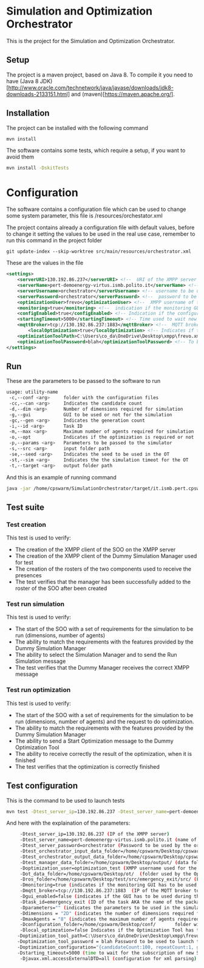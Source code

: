 # Simulation and Optimization Orchestrator

This is the project for the Simulation and Optimization Orchestrator.

## Setup

The project is a maven project, based on Java 8. To compile it you need to have (Java 8 JDK)[http://www.oracle.com/technetwork/java/javase/downloads/jdk8-downloads-2133151.html] and (maven)[https://maven.apache.org/].

## Installation

The project can be installed with the following command

``` bash
mvn install 
```

The software contains some tests, which require a setup, if you want to avoid them

``` bash
mvn install -DskitTests 
```

# Configuration
The software contains a configuration file which can be used to change some system parameter, this file is /resources/orchestator.xml

The project contains already a configuration file with default values, before to change it setting the values to be used in the real use case, remember to run this command in the project folder

```
git update-index --skip-worktree src/main/resources/orchestrator.xml
```

These are the values in the file


``` xml
<settings>
	<serverURI>130.192.86.237</serverURI> <!--  URI of the XMPP server  -->
	<serverName>pert-demoenergy-virtus.ismb.polito.it</serverName> <!--  name of the XMPP server  -->
	<serverUsername>orchestrator</serverUsername> <!-- username to be used by the orchestator to connect to the XMPP server -->
	<serverPassword>orchestrator</serverPassword> <!--  password to be used by the orchestator to connect to the XMPP server  -->
	<optimizationUser>frevo</optimizationUser> <!--  XMPP username of the Optimization Tool  --> 
	<monitoring>true</monitoring> <!--  indication if the monitoring GUI has to be used or not  -->
	<configEnabled>true</configEnabled> <!-- Indication if the configuration of the simulators has to be done or not -->
	<startingTimeout>5000</startingTimeout> <!-- Time used to wait new Simulation Managers -->
	<mqttBroker>tcp://130.192.86.237:1883</mqttBroker> <!--  MQTT broker to be used if the monitoring is set to true  -->
		<localOptimization>true</localOptimization> <!-- Indicates if the  Optimization Tool has to be launched by the Orchestrator -->
	<optimizationToolPath>C:\Users\co_da\OneDrive\Desktop\xmpp\frevo.xmpp-0.0.1-SNAPSHOT-jar-with-dependencies.jar</optimizationToolPath> <!-- Path of the optimization tool executable -->
	<optimizationToolPassword>blah</optimizationToolPassword> <!-- To be used if the Optimization Tool has to be launched from the Orchestrator  -->
</settings>

```


## Run

These are the parameters to be passed to the software to run

``` bash
usage: utility-name
 -c,--conf <arg>     folder with the configuration files
 -cc,--can <arg>     Indicates the candidate count
 -d,--dim <arg>      Number of dimensions required for simulation
 -g,--gui            GUI to be used or not for the simulation
 -gc,--gen <arg>     Indicates the generation count
 -i,--id <arg>       Task ID
 -m,--max <arg>      Maximum number of agents required for simulation
 -o,--opt            Indicates if the optimization is required or not
 -p,--params <arg>   Parameters to be passed to the simulator
 -s,--src <arg>      input folder path
 -se,--seed <arg>    Indicates the seed to be used in the OT
 -st,--sim <arg>     Indicates the the simulation timeot for the OT
 -t,--target <arg>   output folder path
 ```

And this is an example of running command

``` bash
java -jar /home/cpswarm/SimulationOrchestrator/target/it.ismb.pert.cpswarm.simulation.orchestrator-1.0.0-jar-with-dependencies.jar --id emergency_exit --dim any --max 3 --src /home/cpswarm/launcher_project/Models --target /home/cpswarm/launcher_project/Optimized --conf /home/cpswarm/launcher_project/SimulationConf --opt --gui
```

## Test suite

### Test creation

This test is used to verify:
 - The creation of the XMPP client of the SOO on the XMPP server 
 - The creation of the XMPP client of the Dummy Simulation Manager used for test 
 - The creation of the rosters of the two components used to receive the presences
 - The test verifies that the manager has been successfully added to the roster of the SOO after been created

### Test run simulation

This test is used to verify:
 - The start of the SOO with a set of requirements for the simulation to be run (dimensions, number of agents)
 - The ability to match the requirements with the features provided by the Dummy Simulation Manager
 - The ability to select the Simulation Manager and to send the Run Simulation message
 - The test verifies that the Dummy Manager receives the correct XMPP message

### Test run optimization

This test is used to verify:
 - The start of the SOO with a set of requirements for the simulation to be run (dimensions, number of agents) and the request to do optimization.
 - The ability to match the requirements with the features provided by the Dummy Simulation Manager
 - The ability to send a Start Optimization message to the Dummy Optimization Tool
 - The ability to receive correctly the result of the optimization, when it is finished
 - The test verifies that the optimization is correctly finished

## Test configuration

This is the command to be used to launch tests

``` bash
mvn test -Dtest_server_ip=130.192.86.237 -Dtest_server_name=pert-demoenergy-virtus.ismb.polito.it -Dtest_server_password=orchestrator  -Dtest_orchestrator_output_data_folder= -Dtest_manager_data_folder= -Doptimization_user=optimization_test -Dot_data_folder= -Dros_folder=   -Dtask_id=cpswarm_sar -Dparameters="" -Dgui=false -Dmonitoring=false -Ddimensions="Any" -Dmax_agents=3  -Dlocal_optimzation=false  -Doptimization_configuration="{candidateCount:100, repeatCount:1, generationCount:100, simulationTimeoutSeconds:1200, seed:1234}" -Dstarting_timeout=5000 -Djavax.xml.accessExternalDTD=all
```

And here with the explaination of the parameters:

``` bash
	 -Dtest_server_ip=130.192.86.237 (IP of the XMPP server) 
	 -Dtest_server_name=pert-demoenergy-virtus.ismb.polito.it (name of the XMPP server) 
	 -Dtest_server_password=orchestrator (Password to be used by the orchestrator to authenticate in the XMPP server)
	 -Dtest_orchestrator_input_data_folder=/home/cpswarm/Desktop/cpswarm/ (folder containing the input files) - optional - it can be empty for test
	 -Dtest_orchestrator_output_data_folder=/home/cpswarm/Desktop/cpswarm-out (folder where the output files will be inserted) - optional - it can be empty for test
	 -Dtest_manager_data_folder=/home/cpswarm/Desktop/output/ (data folder used by the simulation manager) - optional - it can be empty for test
	 -Doptimization_user=optimization_test (XMPP username used for the Optimization Tool)
	 -Dot_data_folder=/home/cpswarm/Desktop/ot/  (folder used by the Optimization Tool) - optional - it can be empty for test
	 -Dros_folder=/home/cpswarm/Desktop/test/src/emergency_exit/src/ (Folder used for the ROS package to start the first simulation) - optional - it can be empty for test
	 -Dmonitoring=true (indicates if the monitoring GUI has to be used, monitoring the evolution of the optimization)
	 -Dmqtt_broker=tcp://130.192.86.237:1883  (IP of the MQTT broker to be used for the monitoring)
	 -Dgui_enabled=false (indicates if the GUI has to be used during the simulations)
	 -Dtask_id=emergency_exit (ID of the task AKA the name of the package)
	 -Dparameters="" (indicates the parameters to be used in the simulations)
	 -Ddimensions = "2D" (indicates the number of dimensions required for the simulation)
	 -DmaxAgents = "8" (indicates the maximum number of agents required for the simulation
	 -Dconfiguration_folder=/home/cpswarm/Desktop/conf/       folder with the configuration files
	 -Dlocal_optimzation=false Indicates if the Optimization Tool has to be launched by the Orchestrator
	-Doptimization_tool_path=C:\Users\co_da\OneDrive\Desktop\xmpp\frevo.xmpp-0.0.1-SNAPSHOT-jar-with-dependencies.jar (if local_optimization = true)
	-Doptimization_tool_password = blah Password to be used to launch the optimization tool from the orchestrator (if local_optimization = true)
	-Doptimization_configuration="{candidateCount:100, repeatCount:1, generationCount:100, simulationTimeoutSeconds:1200, seed:1234}" (value to be passed to the optimization tool)
	-Dstarting_timeout=5000 (time to wait for the subscription of new Simulation Managers)
	 -Djavax.xml.accessExternalDTD=all (configuration for xml parsing)
```
